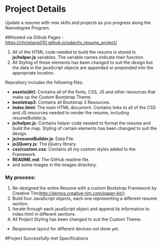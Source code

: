 # Project Details
Update a resume with new skills and projects as you progress along the Nanodegree Program.

##Hosted via Github Pages - https://christianq010.github.io/udacity_resume_project/

1. All of the HTML code needed to build the resume is stored in **js/helper.js** variables. The variable names indicate their function. 
2. All Styling of these elements has been changed to suit the design but the data in the javaScript objects are appended or prepended into the appropriate location.

Repository includes the following files:

* **assets(dir)**: Contains all of the fonts, CSS, JS and other resources that make up the Custom Bootstrap Theme.
* **bootstrap3**: Contains all Bootstrap 3 Resources.
* **index.html**: The main HTML document. Contains links to all of the CSS and JS resources needed to render the resume, including resumeBuilder.js.
* **js/helper.js**: Contains helper code needed to format the resume and build the map. Styling of certain elements has been changed to suit the design.
* **js/resumeBuilder.js**: Data File.
* **js/jQuery.js**: The jQuery library.
* **css/custom.css**: Contains all my custom styles added to the Framework.
* **README.md**: The GitHub readme file.
* and some images in the images directory.

### My process:
1. Re-designed the entire Resume with a custom Bootstrap Framework by Creative Tim(http://demos.creative-tim.com/paper-kit/).
2. Build four JavaScript objects, each one representing a different resume section.
3. Iterate through each javaScript object and append its information to index.html in different sections.
4. All Project Styling has been changed to suit the Custom Theme.

* Responsive layout for different devices not done yet.

#Project Successfully met Specifications
